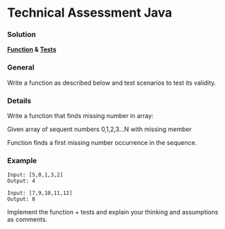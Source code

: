 # Technical Assessment Java

### Solution

**[Function](./src/main/java/org/example/Main.java) & [Tests](./src/test/java/org/example/MainTest.java)**

### General

Write a function as described below and test scenarios to test its validity.

### Details

Write a function that finds missing number in array:

Given array of sequent numbers 0,1,2,3...N with missing member

Function finds a first missing number occurrence in the sequence.

### Example

```
Input: [5,0,1,3,2]
Output: 4
```

```
Input: [7,9,10,11,12]
Output: 8
```

Implement the function + tests and explain your thinking and assumptions as comments.